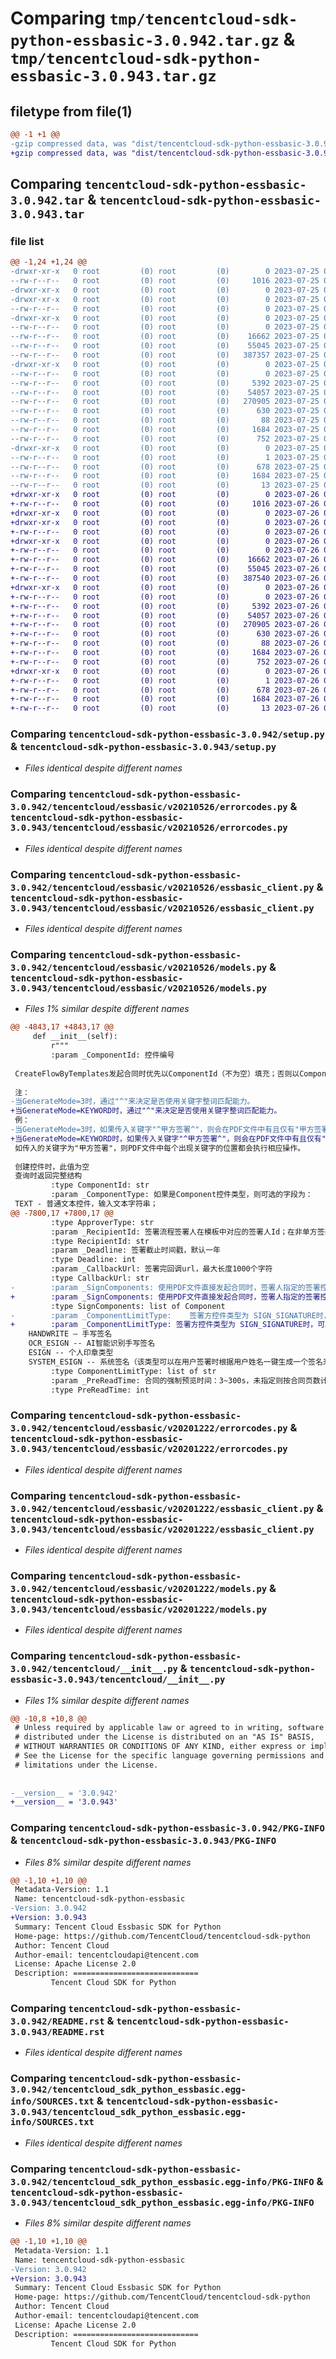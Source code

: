 # Comparing `tmp/tencentcloud-sdk-python-essbasic-3.0.942.tar.gz` & `tmp/tencentcloud-sdk-python-essbasic-3.0.943.tar.gz`

## filetype from file(1)

```diff
@@ -1 +1 @@
-gzip compressed data, was "dist/tencentcloud-sdk-python-essbasic-3.0.942.tar", last modified: Tue Jul 25 04:18:05 2023, max compression
+gzip compressed data, was "dist/tencentcloud-sdk-python-essbasic-3.0.943.tar", last modified: Wed Jul 26 00:37:29 2023, max compression
```

## Comparing `tencentcloud-sdk-python-essbasic-3.0.942.tar` & `tencentcloud-sdk-python-essbasic-3.0.943.tar`

### file list

```diff
@@ -1,24 +1,24 @@
-drwxr-xr-x   0 root         (0) root         (0)        0 2023-07-25 04:18:05.000000 tencentcloud-sdk-python-essbasic-3.0.942/
--rw-r--r--   0 root         (0) root         (0)     1016 2023-07-25 04:18:05.000000 tencentcloud-sdk-python-essbasic-3.0.942/setup.py
-drwxr-xr-x   0 root         (0) root         (0)        0 2023-07-25 04:18:05.000000 tencentcloud-sdk-python-essbasic-3.0.942/tencentcloud/
-drwxr-xr-x   0 root         (0) root         (0)        0 2023-07-25 04:18:05.000000 tencentcloud-sdk-python-essbasic-3.0.942/tencentcloud/essbasic/
--rw-r--r--   0 root         (0) root         (0)        0 2023-07-25 04:18:05.000000 tencentcloud-sdk-python-essbasic-3.0.942/tencentcloud/essbasic/__init__.py
-drwxr-xr-x   0 root         (0) root         (0)        0 2023-07-25 04:18:05.000000 tencentcloud-sdk-python-essbasic-3.0.942/tencentcloud/essbasic/v20210526/
--rw-r--r--   0 root         (0) root         (0)        0 2023-07-25 04:18:05.000000 tencentcloud-sdk-python-essbasic-3.0.942/tencentcloud/essbasic/v20210526/__init__.py
--rw-r--r--   0 root         (0) root         (0)    16662 2023-07-25 04:18:05.000000 tencentcloud-sdk-python-essbasic-3.0.942/tencentcloud/essbasic/v20210526/errorcodes.py
--rw-r--r--   0 root         (0) root         (0)    55045 2023-07-25 04:18:05.000000 tencentcloud-sdk-python-essbasic-3.0.942/tencentcloud/essbasic/v20210526/essbasic_client.py
--rw-r--r--   0 root         (0) root         (0)   387357 2023-07-25 04:18:05.000000 tencentcloud-sdk-python-essbasic-3.0.942/tencentcloud/essbasic/v20210526/models.py
-drwxr-xr-x   0 root         (0) root         (0)        0 2023-07-25 04:18:05.000000 tencentcloud-sdk-python-essbasic-3.0.942/tencentcloud/essbasic/v20201222/
--rw-r--r--   0 root         (0) root         (0)        0 2023-07-25 04:18:05.000000 tencentcloud-sdk-python-essbasic-3.0.942/tencentcloud/essbasic/v20201222/__init__.py
--rw-r--r--   0 root         (0) root         (0)     5392 2023-07-25 04:18:05.000000 tencentcloud-sdk-python-essbasic-3.0.942/tencentcloud/essbasic/v20201222/errorcodes.py
--rw-r--r--   0 root         (0) root         (0)    54057 2023-07-25 04:18:05.000000 tencentcloud-sdk-python-essbasic-3.0.942/tencentcloud/essbasic/v20201222/essbasic_client.py
--rw-r--r--   0 root         (0) root         (0)   270905 2023-07-25 04:18:05.000000 tencentcloud-sdk-python-essbasic-3.0.942/tencentcloud/essbasic/v20201222/models.py
--rw-r--r--   0 root         (0) root         (0)      630 2023-07-25 04:18:05.000000 tencentcloud-sdk-python-essbasic-3.0.942/tencentcloud/__init__.py
--rw-r--r--   0 root         (0) root         (0)       88 2023-07-25 04:18:05.000000 tencentcloud-sdk-python-essbasic-3.0.942/setup.cfg
--rw-r--r--   0 root         (0) root         (0)     1684 2023-07-25 04:18:05.000000 tencentcloud-sdk-python-essbasic-3.0.942/PKG-INFO
--rw-r--r--   0 root         (0) root         (0)      752 2023-07-25 04:18:05.000000 tencentcloud-sdk-python-essbasic-3.0.942/README.rst
-drwxr-xr-x   0 root         (0) root         (0)        0 2023-07-25 04:18:05.000000 tencentcloud-sdk-python-essbasic-3.0.942/tencentcloud_sdk_python_essbasic.egg-info/
--rw-r--r--   0 root         (0) root         (0)        1 2023-07-25 04:18:05.000000 tencentcloud-sdk-python-essbasic-3.0.942/tencentcloud_sdk_python_essbasic.egg-info/dependency_links.txt
--rw-r--r--   0 root         (0) root         (0)      678 2023-07-25 04:18:05.000000 tencentcloud-sdk-python-essbasic-3.0.942/tencentcloud_sdk_python_essbasic.egg-info/SOURCES.txt
--rw-r--r--   0 root         (0) root         (0)     1684 2023-07-25 04:18:05.000000 tencentcloud-sdk-python-essbasic-3.0.942/tencentcloud_sdk_python_essbasic.egg-info/PKG-INFO
--rw-r--r--   0 root         (0) root         (0)       13 2023-07-25 04:18:05.000000 tencentcloud-sdk-python-essbasic-3.0.942/tencentcloud_sdk_python_essbasic.egg-info/top_level.txt
+drwxr-xr-x   0 root         (0) root         (0)        0 2023-07-26 00:37:29.000000 tencentcloud-sdk-python-essbasic-3.0.943/
+-rw-r--r--   0 root         (0) root         (0)     1016 2023-07-26 00:37:28.000000 tencentcloud-sdk-python-essbasic-3.0.943/setup.py
+drwxr-xr-x   0 root         (0) root         (0)        0 2023-07-26 00:37:29.000000 tencentcloud-sdk-python-essbasic-3.0.943/tencentcloud/
+drwxr-xr-x   0 root         (0) root         (0)        0 2023-07-26 00:37:29.000000 tencentcloud-sdk-python-essbasic-3.0.943/tencentcloud/essbasic/
+-rw-r--r--   0 root         (0) root         (0)        0 2023-07-26 00:37:28.000000 tencentcloud-sdk-python-essbasic-3.0.943/tencentcloud/essbasic/__init__.py
+drwxr-xr-x   0 root         (0) root         (0)        0 2023-07-26 00:37:29.000000 tencentcloud-sdk-python-essbasic-3.0.943/tencentcloud/essbasic/v20210526/
+-rw-r--r--   0 root         (0) root         (0)        0 2023-07-26 00:37:28.000000 tencentcloud-sdk-python-essbasic-3.0.943/tencentcloud/essbasic/v20210526/__init__.py
+-rw-r--r--   0 root         (0) root         (0)    16662 2023-07-26 00:37:28.000000 tencentcloud-sdk-python-essbasic-3.0.943/tencentcloud/essbasic/v20210526/errorcodes.py
+-rw-r--r--   0 root         (0) root         (0)    55045 2023-07-26 00:37:28.000000 tencentcloud-sdk-python-essbasic-3.0.943/tencentcloud/essbasic/v20210526/essbasic_client.py
+-rw-r--r--   0 root         (0) root         (0)   387540 2023-07-26 00:37:28.000000 tencentcloud-sdk-python-essbasic-3.0.943/tencentcloud/essbasic/v20210526/models.py
+drwxr-xr-x   0 root         (0) root         (0)        0 2023-07-26 00:37:29.000000 tencentcloud-sdk-python-essbasic-3.0.943/tencentcloud/essbasic/v20201222/
+-rw-r--r--   0 root         (0) root         (0)        0 2023-07-26 00:37:28.000000 tencentcloud-sdk-python-essbasic-3.0.943/tencentcloud/essbasic/v20201222/__init__.py
+-rw-r--r--   0 root         (0) root         (0)     5392 2023-07-26 00:37:28.000000 tencentcloud-sdk-python-essbasic-3.0.943/tencentcloud/essbasic/v20201222/errorcodes.py
+-rw-r--r--   0 root         (0) root         (0)    54057 2023-07-26 00:37:28.000000 tencentcloud-sdk-python-essbasic-3.0.943/tencentcloud/essbasic/v20201222/essbasic_client.py
+-rw-r--r--   0 root         (0) root         (0)   270905 2023-07-26 00:37:29.000000 tencentcloud-sdk-python-essbasic-3.0.943/tencentcloud/essbasic/v20201222/models.py
+-rw-r--r--   0 root         (0) root         (0)      630 2023-07-26 00:37:28.000000 tencentcloud-sdk-python-essbasic-3.0.943/tencentcloud/__init__.py
+-rw-r--r--   0 root         (0) root         (0)       88 2023-07-26 00:37:29.000000 tencentcloud-sdk-python-essbasic-3.0.943/setup.cfg
+-rw-r--r--   0 root         (0) root         (0)     1684 2023-07-26 00:37:29.000000 tencentcloud-sdk-python-essbasic-3.0.943/PKG-INFO
+-rw-r--r--   0 root         (0) root         (0)      752 2023-07-26 00:37:28.000000 tencentcloud-sdk-python-essbasic-3.0.943/README.rst
+drwxr-xr-x   0 root         (0) root         (0)        0 2023-07-26 00:37:29.000000 tencentcloud-sdk-python-essbasic-3.0.943/tencentcloud_sdk_python_essbasic.egg-info/
+-rw-r--r--   0 root         (0) root         (0)        1 2023-07-26 00:37:29.000000 tencentcloud-sdk-python-essbasic-3.0.943/tencentcloud_sdk_python_essbasic.egg-info/dependency_links.txt
+-rw-r--r--   0 root         (0) root         (0)      678 2023-07-26 00:37:29.000000 tencentcloud-sdk-python-essbasic-3.0.943/tencentcloud_sdk_python_essbasic.egg-info/SOURCES.txt
+-rw-r--r--   0 root         (0) root         (0)     1684 2023-07-26 00:37:29.000000 tencentcloud-sdk-python-essbasic-3.0.943/tencentcloud_sdk_python_essbasic.egg-info/PKG-INFO
+-rw-r--r--   0 root         (0) root         (0)       13 2023-07-26 00:37:29.000000 tencentcloud-sdk-python-essbasic-3.0.943/tencentcloud_sdk_python_essbasic.egg-info/top_level.txt
```

### Comparing `tencentcloud-sdk-python-essbasic-3.0.942/setup.py` & `tencentcloud-sdk-python-essbasic-3.0.943/setup.py`

 * *Files identical despite different names*

### Comparing `tencentcloud-sdk-python-essbasic-3.0.942/tencentcloud/essbasic/v20210526/errorcodes.py` & `tencentcloud-sdk-python-essbasic-3.0.943/tencentcloud/essbasic/v20210526/errorcodes.py`

 * *Files identical despite different names*

### Comparing `tencentcloud-sdk-python-essbasic-3.0.942/tencentcloud/essbasic/v20210526/essbasic_client.py` & `tencentcloud-sdk-python-essbasic-3.0.943/tencentcloud/essbasic/v20210526/essbasic_client.py`

 * *Files identical despite different names*

### Comparing `tencentcloud-sdk-python-essbasic-3.0.942/tencentcloud/essbasic/v20210526/models.py` & `tencentcloud-sdk-python-essbasic-3.0.943/tencentcloud/essbasic/v20210526/models.py`

 * *Files 1% similar despite different names*

```diff
@@ -4843,17 +4843,17 @@
     def __init__(self):
         r"""
         :param _ComponentId: 控件编号
 
 CreateFlowByTemplates发起合同时优先以ComponentId（不为空）填充；否则以ComponentName填充
 
 注：
-当GenerateMode=3时，通过"^"来决定是否使用关键字整词匹配能力。
+当GenerateMode=KEYWORD时，通过"^"来决定是否使用关键字整词匹配能力。
 例：
-当GenerateMode=3时，如果传入关键字"^甲方签署^"，则会在PDF文件中有且仅有"甲方签署"关键字的地方进行对应操作。
+当GenerateMode=KEYWORD时，如果传入关键字"^甲方签署^"，则会在PDF文件中有且仅有"甲方签署"关键字的地方进行对应操作。
 如传入的关键字为"甲方签署"，则PDF文件中每个出现关键字的位置都会执行相应操作。
 
 创建控件时，此值为空
 查询时返回完整结构
         :type ComponentId: str
         :param _ComponentType: 如果是Component控件类型，则可选的字段为：
 TEXT - 普通文本控件，输入文本字符串；
@@ -7800,17 +7800,17 @@
         :type ApproverType: str
         :param _RecipientId: 签署流程签署人在模板中对应的签署人Id；在非单方签署、以及非B2C签署的场景下必传，用于指定当前签署方在签署流程中的位置；
         :type RecipientId: str
         :param _Deadline: 签署截止时间戳，默认一年
         :type Deadline: int
         :param _CallbackUrl: 签署完回调url，最大长度1000个字符
         :type CallbackUrl: str
-        :param _SignComponents: 使用PDF文件直接发起合同时，签署人指定的签署控件
+        :param _SignComponents: 使用PDF文件直接发起合同时，签署人指定的签署控件；<br/>使用模板发起合同时，指定本企业印章签署控件的印章ID: <br/>通过ComponentId或ComponenetName指定签署控件，ComponentValue为印章ID。
         :type SignComponents: list of Component
-        :param _ComponentLimitType: 	签署方控件类型为 SIGN_SIGNATURE时，可以指定签署方签名方式
+        :param _ComponentLimitType: 签署方控件类型为 SIGN_SIGNATURE时，可以指定签署方签名方式
 	HANDWRITE – 手写签名
 	OCR_ESIGN -- AI智能识别手写签名
 	ESIGN -- 个人印章类型
 	SYSTEM_ESIGN -- 系统签名（该类型可以在用户签署时根据用户姓名一键生成一个签名来进行签署）
         :type ComponentLimitType: list of str
         :param _PreReadTime: 合同的强制预览时间：3~300s，未指定则按合同页数计算
         :type PreReadTime: int
```

### Comparing `tencentcloud-sdk-python-essbasic-3.0.942/tencentcloud/essbasic/v20201222/errorcodes.py` & `tencentcloud-sdk-python-essbasic-3.0.943/tencentcloud/essbasic/v20201222/errorcodes.py`

 * *Files identical despite different names*

### Comparing `tencentcloud-sdk-python-essbasic-3.0.942/tencentcloud/essbasic/v20201222/essbasic_client.py` & `tencentcloud-sdk-python-essbasic-3.0.943/tencentcloud/essbasic/v20201222/essbasic_client.py`

 * *Files identical despite different names*

### Comparing `tencentcloud-sdk-python-essbasic-3.0.942/tencentcloud/essbasic/v20201222/models.py` & `tencentcloud-sdk-python-essbasic-3.0.943/tencentcloud/essbasic/v20201222/models.py`

 * *Files identical despite different names*

### Comparing `tencentcloud-sdk-python-essbasic-3.0.942/tencentcloud/__init__.py` & `tencentcloud-sdk-python-essbasic-3.0.943/tencentcloud/__init__.py`

 * *Files 1% similar despite different names*

```diff
@@ -10,8 +10,8 @@
 # Unless required by applicable law or agreed to in writing, software
 # distributed under the License is distributed on an "AS IS" BASIS,
 # WITHOUT WARRANTIES OR CONDITIONS OF ANY KIND, either express or implied.
 # See the License for the specific language governing permissions and
 # limitations under the License.
 
 
-__version__ = '3.0.942'
+__version__ = '3.0.943'
```

### Comparing `tencentcloud-sdk-python-essbasic-3.0.942/PKG-INFO` & `tencentcloud-sdk-python-essbasic-3.0.943/PKG-INFO`

 * *Files 8% similar despite different names*

```diff
@@ -1,10 +1,10 @@
 Metadata-Version: 1.1
 Name: tencentcloud-sdk-python-essbasic
-Version: 3.0.942
+Version: 3.0.943
 Summary: Tencent Cloud Essbasic SDK for Python
 Home-page: https://github.com/TencentCloud/tencentcloud-sdk-python
 Author: Tencent Cloud
 Author-email: tencentcloudapi@tencent.com
 License: Apache License 2.0
 Description: ============================
         Tencent Cloud SDK for Python
```

### Comparing `tencentcloud-sdk-python-essbasic-3.0.942/README.rst` & `tencentcloud-sdk-python-essbasic-3.0.943/README.rst`

 * *Files identical despite different names*

### Comparing `tencentcloud-sdk-python-essbasic-3.0.942/tencentcloud_sdk_python_essbasic.egg-info/SOURCES.txt` & `tencentcloud-sdk-python-essbasic-3.0.943/tencentcloud_sdk_python_essbasic.egg-info/SOURCES.txt`

 * *Files identical despite different names*

### Comparing `tencentcloud-sdk-python-essbasic-3.0.942/tencentcloud_sdk_python_essbasic.egg-info/PKG-INFO` & `tencentcloud-sdk-python-essbasic-3.0.943/tencentcloud_sdk_python_essbasic.egg-info/PKG-INFO`

 * *Files 8% similar despite different names*

```diff
@@ -1,10 +1,10 @@
 Metadata-Version: 1.1
 Name: tencentcloud-sdk-python-essbasic
-Version: 3.0.942
+Version: 3.0.943
 Summary: Tencent Cloud Essbasic SDK for Python
 Home-page: https://github.com/TencentCloud/tencentcloud-sdk-python
 Author: Tencent Cloud
 Author-email: tencentcloudapi@tencent.com
 License: Apache License 2.0
 Description: ============================
         Tencent Cloud SDK for Python
```

